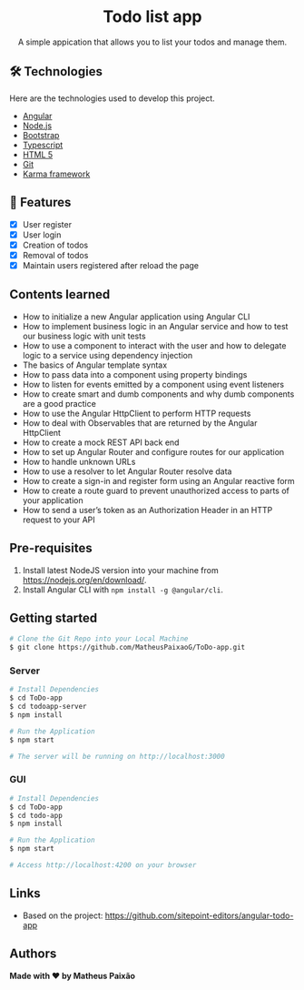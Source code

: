 <h1 align="center">Todo list app</h1>
 
<p align="center">A simple appication that allows you to list your todos and manage them.</p>
 
 
## 🛠  Technologies
 
Here are the technologies used to develop this project.
 
* [Angular](https://angular.io/)
* [Node.js](https://nodejs.org/en/)
* [Bootstrap](https://getbootstrap.com/)
* [Typescript](https://www.typescriptlang.org/)
* [HTML 5](https://developer.mozilla.org/en-US/docs/Glossary/HTML5)
* [Git](https://git-scm.com/)
* [Karma framework](https://karma-runner.github.io/6.3/index.html)
 
 
## 📲 Features

- [x] User register
- [x] User login
- [x] Creation of todos
- [x] Removal of todos
- [x] Maintain users registered after reload the page

## Contents learned
* How to initialize a new Angular application using Angular CLI
* How to implement business logic in an Angular service and how to test our business logic with unit tests
* How to use a component to interact with the user and how to delegate logic to a service using dependency injection
* The basics of Angular template syntax
* How to pass data into a component using property bindings
* How to listen for events emitted by a component using event listeners
* How to create smart and dumb components and why dumb components are a good practice
* How to use the Angular HttpClient to perform HTTP requests
* How to deal with Observables that are returned by the Angular HttpClient
* How to create a mock REST API back end
* How to set up Angular Router and configure routes for our application
* How to handle unknown URLs
* How to use a resolver to let Angular Router resolve data
* How to create a sign-in and register form using an Angular reactive form
* How to create a route guard to prevent unauthorized access to parts of your application
* How to send a user’s token as an Authorization Header in an HTTP request to your API

## Pre-requisites
1. Install latest NodeJS version into your machine from https://nodejs.org/en/download/.
2. Install Angular CLI with `npm install -g @angular/cli`.

## Getting started
```bash
# Clone the Git Repo into your Local Machine
$ git clone https://github.com/MatheusPaixaoG/ToDo-app.git
```

### Server
```bash
# Install Dependencies
$ cd ToDo-app
$ cd todoapp-server
$ npm install

# Run the Application
$ npm start

# The server will be running on http://localhost:3000
```

### GUI
```bash
# Install Dependencies
$ cd ToDo-app
$ cd todo-app
$ npm install

# Run the Application
$ npm start

# Access http://localhost:4200 on your browser
```
 
## Links
 
  - Based on the project: https://github.com/sitepoint-editors/angular-todo-app 

 
## Authors
 
 **Made with ❤ by Matheus Paixão**
